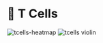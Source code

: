 # 🧬 T Cells

![tcells-heatmap](https://github.com/user-attachments/assets/3765f8af-fc90-41bc-8923-9c1f538b51b1)
![tcells violin](https://github.com/user-attachments/assets/e7e40862-6359-465f-954b-fd5f71fa6809)
